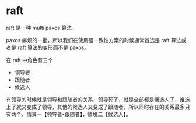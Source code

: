 <!--
 * @Author: shgopher shgopher@gmail.com
 * @Date: 2024-11-02 22:37:04
 * @LastEditors: shgopher shgopher@gmail.com
 * @LastEditTime: 2024-11-08 15:45:43
 * @FilePath: /luban/系统设计基础/分布式/分布式算法/raft/README.md
 * @Descripti
 * 
 * Copyright (c) 2024 by shgopher, All Rights Reserved. 
-->
# raft

raft 是一种 multi paxos 算法。

paxos 麻烦的一批，所以我们在使用强一致性方案的时候通常首选是 raft 算法或者是 raft 算法的变形而不是 paxos。

在 raft 中角色有三个
- 领导者
- 跟随者
- 候选人

有领导的时候就是领导和跟随者的关系，领导死了，就是全部都是候选人了，谁选上了就又变成了领导，其他的候选人又变成了跟随者，所以同时存在的关系最多只有两个，情景一【领导者-跟随者】，情境二【候选人】。



